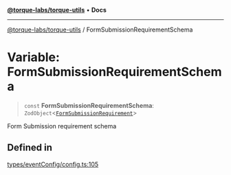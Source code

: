 [**@torque-labs/torque-utils**](../README.md) • **Docs**

***

[@torque-labs/torque-utils](../README.md) / FormSubmissionRequirementSchema

# Variable: FormSubmissionRequirementSchema

> `const` **FormSubmissionRequirementSchema**: `ZodObject`\<[`FormSubmissionRequirement`](../type-aliases/FormSubmissionRequirement.md)\>

Form Submission requirement schema

## Defined in

[types/eventConfig/config.ts:105](https://github.com/torque-labs/torque-utils/blob/a612e615fa21888d00ebb7bf70f9910fab4be80a/types/eventConfig/config.ts#L105)
